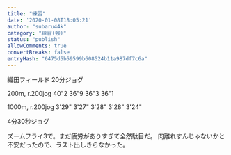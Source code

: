 ```yaml
---
title: "練習"
date: '2020-01-08T18:05:21'
author: "subaru44k"
category: "練習(強)"
status: "publish"
allowComments: true
convertBreaks: false
entryHash: "6475d5b59599b608524b11a987df7c6a"
---
```

織田フィールド
20分ジョグ

200m, r.200jog
40"2
36"9
36"3
36"1

1000m, r.200jog
3'29"
3'27"
3'28"
3'28"
3'24"

4分30秒ジョグ

ズームフライ3で。まだ疲労がありすぎて全然駄目だ。
肉離れすんじゃないかと不安だったので、ラスト出しきらなかった。
